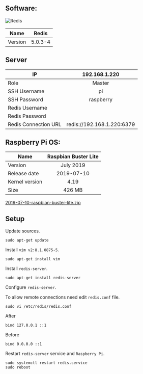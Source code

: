 ## Software:

![Redis](https://cdn.iconscout.com/icon/free/png-128/redis-3-1175053.png)

| Name           | Redis   |
| -------------- |:-------:|
| Version        | 5.0.3-4 |

## Server

| IP                   | 192.168.1.220              |
| -------------------- |:--------------------------:|
| Role                 | Master                     |
| SSH Username         | pi                         |
| SSH Password         | raspberry                  |
| Redis Username       |                            |
| Redis Password       |                            |
| Redis Connection URL | redis://192.168.1.220:6379 |

## Raspberry Pi OS:

| Name           | Raspbian Buster Lite |
| -------------- |:--------------------:|
| Version        | July 2019            |
| Release date   | 2019-07-10           |
| Kernel version | 4.19                 |
| Size           | 426 MB               |

[2019-07-10-raspbian-buster-lite.zip](https://downloads.raspberrypi.org/raspbian_lite/images/raspbian_lite-2019-07-12/2019-07-10-raspbian-buster-lite.zip)

## Setup

Update sources.

```
sudo apt-get update
```

Install `vim v2:8.1.0875-5`.

```
sudo apt-get install vim
```

Install `redis-server`.

```
sudo apt-get install redis-server
```

Configure `redis-server`.

To allow remote connections need edit `redis.conf` file.

```
sudo vi /etc/redis/redis.conf
```

After

```
bind 127.0.0.1 ::1
```

Before

```
bind 0.0.0.0 ::1
```

Restart `redis-server` service and `Raspberry Pi`.

```
sudo systemctl restart redis.service
sudo reboot
```
